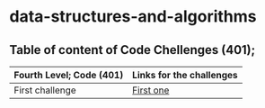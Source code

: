 # data-structures-and-algorithms
## Table of content of Code Chellenges (401);

 | Fourth Level; Code (401) | Links for the challenges | 
 | ----------- | -------------------------------- |
 | First challenge |    [First one](challenge_one)  |